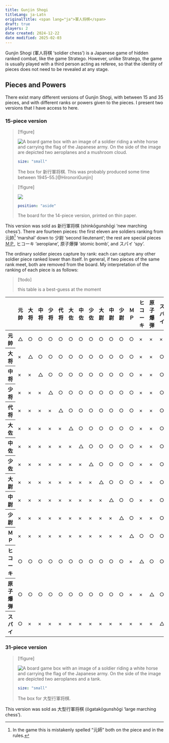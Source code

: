 ```yaml
---
title: Gunjin Shogi
titleLang: ja-Latn
originalTitle: <span lang="ja">軍人将棋</span>
draft: true
players: 2
date created: 2024-12-22
date modified: 2025-02-03
---
```


<Pronounce noun="true" lang="ja-Latn"  file="pronunciation_ja_軍人将棋.mp3" pronouncer="mezashi">Gunjin Shogi</Pronounce> (<span lang="ja">軍人将棋</span> ‘soldier chess’) is a Japanese game of hidden ranked combat, like the game Stratego. However, unlike Stratego, the game is usually played with a third person acting as referee, so that the identity of pieces does not need to be revealed at any stage.

## Pieces and Powers

There exist many different versions of <span class="noun" lang="ja-Latn">Gunjin Shogi</span>, with between 15 and 35 pieces, and with different ranks or powers given to the pieces. I present two versions that I have access to here.

### 15-piece version

> [!figure]
>
> ![A board game box with an image of a soldier riding a white horse and carrying the flag of the Japanese army. On the side of the image are depicted two aeroplanes and a mushroom cloud.](gunjin_shogi_box_1.jpg)
>
> ```yaml
> size: "small"
> ```
>
> The box for <span lang="ja">新行軍将棋</span>. This was probably produced some time between 1945–55.[@HironoriGunjin]

> [!figure]
> 
> ![](gunjin_shogi.jpg)
>
> ```yaml
> position: "aside"
> ```
>
> The board for the 14-piece version, printed on thin paper.



This version was sold as <span lang="ja">新行軍将棋</span> (<Pronounce lang="ja-Latn"  pronouncer="mezashi" file="pronunciation_ja_新行軍将棋.mp3">shinkōgunshōgi</Pronounce> ‘new marching chess’). There are fourteen pieces: the first eleven are soldiers ranking from <span lang="ja">元帥</span>[^fn0] ‘marshal’ down to <span lang="ja">少尉</span> ‘second lieutenant’; the rest are special pieces [<span lang="ja">ＭＰ</span>](https://en.wikipedia.org/wiki/Military_police), <span lang="ja">ヒコーキ</span> ‘aeroplane’, <span lang="ja">原子爆弾</span> ‘atomic bomb’, and <span lang="ja">スパイ</span> ‘spy’.

[^fn0]: In the game this is mistakenly spelled “<span lang="ja">元師</span>” both on the piece and in the rules.

The ordinary soldier pieces capture by rank: each can capture any other soldier
piece ranked lower than itself. In general, if two pieces of the same rank meet,
both are removed from the board. My interpretation of the ranking of each piece
is as follows:

> [!todo]
> 
> this table is a best-guess at the moment

<div class="scroller wide">
<table class="small rule-first-col" lang="ja">
<thead>
<tr>
<th>
</th>
<th>
<span class="vertical-rl">元帥</span>
</th>
<th>
<span class="vertical-rl">大将</span>
</th>
<th>
<span class="vertical-rl">中将</span>
</th>
<th>
<span class="vertical-rl">少将</span>
</th>
<th>
<span class="vertical-rl">代将</span>
</th>
<th>
<span class="vertical-rl">大佐</span>
</th>
<th>
<span class="vertical-rl">中佐</span>
</th>
<th>
<span class="vertical-rl">少佐</span>
</th>
<th>
<span class="vertical-rl">大尉</span>
</th>
<th>
<span class="vertical-rl">中尉</span>
</th>
<th>
<span class="vertical-rl">少尉</span>
</th>
<th>
<span class="vertical-rl">ＭＰ</span>
</th>
<th>
<span class="vertical-rl">ヒコーキ</span>
</th>
<th>
<span class="vertical-rl">原子爆弾</span>
</th>
<th>
<span class="vertical-rl">スパイ</span>
</th>
</tr>
</thead>
<tbody class="text-center">
<tr>
    <th scope="row" class="text-end">
    元帥
    </th>
    <td>
    △
    </td>
    <td>
    ○
    </td>
    <td>
    ○
    </td>
    <td>
    ○
    </td>
    <td>
    ○
    </td>
    <td>
    ○
    </td>
    <td>
    ○
    </td>
    <td>
    ○
    </td>
    <td>
    ○
    </td>
    <td>
    ○
    </td>
    <td>
    ○
    </td>
    <td>
    ○
    </td>
    <td>
    ×
    </td>
    <td>
    ×
    </td>
    <td>
    ×
    </td>
</tr>
<tr>
    <th scope="row" class="text-end">
    大将
    </th>
    <td>
    ×
    </td>
    <td>
    △
    </td>
    <td>
    ○
    </td>
    <td>
    ○
    </td>
    <td>
    ○
    </td>
    <td>
    ○
    </td>
    <td>
    ○
    </td>
    <td>
    ○
    </td>
    <td>
    ○
    </td>
    <td>
    ○
    </td>
    <td>
    ○
    </td>
    <td>
    ○
    </td>
    <td>
    ×
    </td>
    <td>
    ×
    </td>
    <td>
    ○
    </td>
</tr>
<tr>
    <th scope="row" class="text-end">
    中将
    </th>
    <td>
    ×
    </td>
    <td>
    ×
    </td>
    <td>
    △
    </td>
    <td>
    ○
    </td>
    <td>
    ○
    </td>
    <td>
    ○
    </td>
    <td>
    ○
    </td>
    <td>
    ○
    </td>
    <td>
    ○
    </td>
    <td>
    ○
    </td>
    <td>
    ○
    </td>
    <td>
    ○
    </td>
    <td>
    ×
    </td>
    <td>
    ×
    </td>
    <td>
    ○
    </td>
</tr>
<tr>
    <th scope="row" class="text-end">
    少将
    </th>
    <td>
    ×
    </td>
    <td>
    ×
    </td>
    <td>
    ×
    </td>
    <td>
    △
    </td>
    <td>
    ○
    </td>
    <td>
    ○
    </td>
    <td>
    ○
    </td>
    <td>
    ○
    </td>
    <td>
    ○
    </td>
    <td>
    ○
    </td>
    <td>
    ○
    </td>
    <td>
    ○
    </td>
    <td>
    ×
    </td>
    <td>
    ×
    </td>
    <td>
    ○
    </td>
</tr>
<tr>
    <th scope="row" class="text-end">
    代将
    </th>
    <td>
    ×
    </td>
    <td>
    ×
    </td>
    <td>
    ×
    </td>
    <td>
    ×
    </td>
    <td>
    △
    </td>
    <td>
    ○
    </td>
    <td>
    ○
    </td>
    <td>
    ○
    </td>
    <td>
    ○
    </td>
    <td>
    ○
    </td>
    <td>
    ○
    </td>
    <td>
    ○
    </td>
    <td>
    ×
    </td>
    <td>
    ×
    </td>
    <td>
    ○
    </td>
</tr>
<tr>
    <th scope="row" class="text-end">
    大佐
    </th>
    <td>
    ×
    </td>
    <td>
    ×
    </td>
    <td>
    ×
    </td>
    <td>
    ×
    </td>
    <td>
    ×
    </td>
    <td>
    △
    </td>
    <td>
    ○
    </td>
    <td>
    ○
    </td>
    <td>
    ○
    </td>
    <td>
    ○
    </td>
    <td>
    ○
    </td>
    <td>
    ○
    </td>
    <td>
    ×
    </td>
    <td>
    ×
    </td>
    <td>
    ○
    </td>
</tr>
<tr>
    <th scope="row" class="text-end">
    中佐
    </th>
    <td>
    ×
    </td>
    <td>
    ×
    </td>
    <td>
    ×
    </td>
    <td>
    ×
    </td>
    <td>
    ×
    </td>
    <td>
    ×
    </td>
    <td>
    △
    </td>
    <td>
    ○
    </td>
    <td>
    ○
    </td>
    <td>
    ○
    </td>
    <td>
    ○
    </td>
    <td>
    ○
    </td>
    <td>
    ×
    </td>
    <td>
    ×
    </td>
    <td>
    ○
    </td>
</tr>
<tr>
    <th scope="row" class="text-end">
    少佐
    </th>
    <td>
    ×
    </td>
    <td>
    ×
    </td>
    <td>
    ×
    </td>
    <td>
    ×
    </td>
    <td>
    ×
    </td>
    <td>
    ×
    </td>
    <td>
    ×
    </td>
    <td>
    △
    </td>
    <td>
    ○
    </td>
    <td>
    ○
    </td>
    <td>
    ○
    </td>
    <td>
    ○
    </td>
    <td>
    ×
    </td>
    <td>
    ×
    </td>
    <td>
    ○
    </td>
</tr>
<tr>
    <th scope="row" class="text-end">
    大尉
    </th>
    <td>
    ×
    </td>
    <td>
    ×
    </td>
    <td>
    ×
    </td>
    <td>
    ×
    </td>
    <td>
    ×
    </td>
    <td>
    ×
    </td>
    <td>
    ×
    </td>
    <td>
    ×
    </td>
    <td>
    △
    </td>
    <td>
    ○
    </td>
    <td>
    ○
    </td>
    <td>
    ○
    </td>
    <td>
    ×
    </td>
    <td>
    ×
    </td>
    <td>
    ○
    </td>
</tr>
<tr>
    <th scope="row" class="text-end">
    中尉
    </th>
    <td>
    ×
    </td>
    <td>
    ×
    </td>
    <td>
    ×
    </td>
    <td>
    ×
    </td>
    <td>
    ×
    </td>
    <td>
    ×
    </td>
    <td>
    ×
    </td>
    <td>
    ×
    </td>
    <td>
    ×
    </td>
    <td>
    △
    </td>
    <td>
    ○
    </td>
    <td>
    ○
    </td>
    <td>
    ×
    </td>
    <td>
    ×
    </td>
    <td>
    ○
    </td>
</tr>
<tr>
    <th scope="row" class="text-end">
    少尉
    </th>
    <td>
    ×
    </td>
    <td>
    ×
    </td>
    <td>
    ×
    </td>
    <td>
    ×
    </td>
    <td>
    ×
    </td>
    <td>
    ×
    </td>
    <td>
    ×
    </td>
    <td>
    ×
    </td>
    <td>
    ×
    </td>
    <td>
    ×
    </td>
    <td>
    △
    </td>
    <td>
    ○
    </td>
    <td>
    ×
    </td>
    <td>
    ×
    </td>
    <td>
    ○
    </td>
</tr>
<tr>
    <th scope="row" class="text-end">
    ＭＰ
    </th>
    <td>
    ×
    </td>
    <td>
    ×
    </td>
    <td>
    ×
    </td>
    <td>
    ×
    </td>
    <td>
    ×
    </td>
    <td>
    ×
    </td>
    <td>
    ×
    </td>
    <td>
    ×
    </td>
    <td>
    ×
    </td>
    <td>
    ×
    </td>
    <td>
    ×
    </td>
    <td>
    △
    </td>
    <td>
    ○
    </td>
    <td>
    ○
    </td>
    <td>
    ○
    </td>
</tr>
<tr>
    <th scope="row" class="text-end">
    ヒコーキ
    </th>
    <td>
    ○
    </td>
    <td>
    ○
    </td>
    <td>
    ○
    </td>
    <td>
    ○
    </td>
    <td>
    ○
    </td>
    <td>
    ○
    </td>
    <td>
    ○
    </td>
    <td>
    ○
    </td>
    <td>
    ○
    </td>
    <td>
    ○
    </td>
    <td>
    ○
    </td>
    <td>
    ×
    </td>
    <td>
    △
    </td>
    <td>
    ○
    </td>
    <td>
    ○
    </td>
</tr>
<tr>
    <th scope="row" class="text-end">
    原子爆弾
    </th>
    <td>
    ○
    </td>
    <td>
    ○
    </td>
    <td>
    ○
    </td>
    <td>
    ○
    </td>
    <td>
    ○
    </td>
    <td>
    ○
    </td>
    <td>
    ○
    </td>
    <td>
    ○
    </td>
    <td>
    ○
    </td>
    <td>
    ○
    </td>
    <td>
    ○
    </td>
    <td>
    ×
    </td>
    <td>
    ×
    </td>
    <td>
    △
    </td>
    <td>
    ○
    </td>
</tr>
<tr>
    <th scope="row" class="text-end">
    スパイ
    </th>
    <td>
    ○
    </td>
    <td>
    ×
    </td>
    <td>
    ×
    </td>
    <td>
    ×
    </td>
    <td>
    ×
    </td>
    <td>
    ×
    </td>
    <td>
    ×
    </td>
    <td>
    ×
    </td>
    <td>
    ×
    </td>
    <td>
    ×
    </td>
    <td>
    ×
    </td>
    <td>
    ×
    </td>
    <td>
    ×
    </td>
    <td>
    ×
    </td>
    <td>
    △
    </td>
</tr>
</tbody>
</table>
</div>

### 31-piece version

> [!figure]
>
> ![A board game box with an image of a soldier riding a white horse and carrying the flag of the Japanese army. On the side of the image are depicted two aeroplanes and a tank.](gunjin_shogi_box_2.jpg)
>
> ```yaml
> size: "small"
> ```
>
> The box for <span lang="ja">大型行軍将棋</span>.


This version was sold as <span lang="ja">大型行軍将棋</span> (<Pronounce lang="ja-Latn"  pronouncer="mezashi" file="pronunciation_ja_大型行軍将棋.mp3">ōgatakōgunshōgi</Pronounce> ‘large marching chess’).
